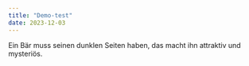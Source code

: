 ```yaml
---
title: "Demo-test"
date: 2023-12-03
---
```

Ein Bär muss seinen dunklen Seiten haben, das macht ihn attraktiv und mysteriös.
